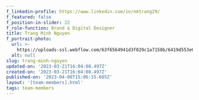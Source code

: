 ```yaml
---
f_linkedin-profile: https://www.linkedin.com/in/nmtrang29/
f_featured: false
f_position-in-slider: 22
f_role-function: Brand & Digital Designer
title: Trang Minh Nguyen
f_portrait-photo:
  url: >-
    https://uploads-ssl.webflow.com/63f6564941d3f029c1a7158b/6419d553e0ea95b22d7cd631_TrangNguyen.jpg
  alt: null
slug: trang-minh-nguyen
updated-on: '2023-03-21T16:04:08.497Z'
created-on: '2023-03-21T16:04:08.497Z'
published-on: '2023-04-08T15:06:15.605Z'
layout: '[team-members].html'
tags: team-members
---
```



